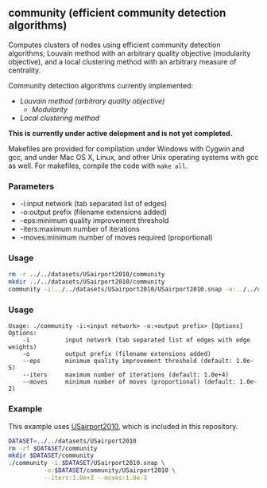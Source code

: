 community (efficient community detection algorithms)
----------------------------------------------------

Computes clusters of nodes using efficient community detection algorithms;
Louvain method with an arbitrary quality objective (modularity objective),
and a local clustering method with an arbitrary measure of centrality.

Community detection algorithms currently implemented:

  - *Louvain method (arbitrary quality objective)*
    - *Modularity*
  - *Local clustering method*

**This is currently under active delopment and is not yet completed.**

Makefiles are provided for compilation under Windows with Cygwin and gcc,
and under Mac OS X, Linux, and other Unix operating systems with gcc as
well. For makefiles, compile the code with `make all`.

### Parameters ###

  - -i:input network (tab separated list of edges)
  - -o:output prefix (filename extensions added)
  - -eps:minimum quality improvement threshold
  - -iters:maximum number of iterations
  - -moves:minimum number of moves required (proportional)

### Usage ###

```bash
rm -r ../../datasets/USairport2010/community
mkdir ../../datasets/USairport2010/community
community -i:../../datasets/USairport2010/USairport2010.snap -o:../../datasets/USairport2010/community/USairport2010 -c:F
```

### Usage ###

```
Usage: ./community -i:<input network> -o:<output prefix> [Options]
Options:
    -i          input network (tab separated list of edges with edge weights)
    -o          output prefix (filename extensions added)
    --eps       minimum quality improvement threshold (default: 1.0e-5)
    --iters     maximum number of iterations (default: 1.0e+4)
    --moves     minimum number of moves (proportional) (default: 1.0e-2)
```

### Example ###

This example uses [USairport2010](/contrib/yins-enas/datasets/USairport2010),
which is included in this repository. 

```bash
DATASET=../../datasets/USairport2010
rm -rf $DATASET/community
mkdir $DATASET/community
./community -i:$DATASET/USairport2010.snap \
          -o:$DATASET/community/USairport2010 \
          --iters:1.0e+3 --moves:1.0e-3
```